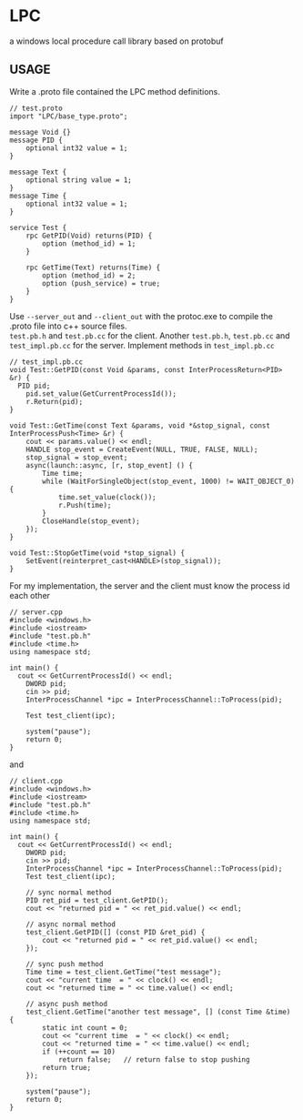 LPC
===

a windows local procedure call library based on protobuf

USAGE
---

Write a .proto file contained the LPC method definitions.

    // test.proto
    import "LPC/base_type.proto";

  	message Void {}
  	message PID {
  		optional int32 value = 1;
  	}
  
  	message Text {
  		optional string value = 1;
  	}
  	message Time {
  		optional int32 value = 1;
  	}
  
  	service Test {
  		rpc GetPID(Void) returns(PID) { 
  			option (method_id) = 1;
  		}
  		
  		rpc GetTime(Text) returns(Time) { 
  			option (method_id) = 2;
  			option (push_service) = true;
  		}
  	}
  
Use `--server_out` and `--client_out` with the protoc.exe to compile the .proto file into c++ source files.  
`test.pb.h` and `test.pb.cc` for the client. Another `test.pb.h`, `test.pb.cc` and `test_impl.pb.cc` for the server.
Implement methods in `test_impl.pb.cc`

    // test_impl.pb.cc
    void Test::GetPID(const Void &params, const InterProcessReturn<PID> &r) {
      PID pid;
    	pid.set_value(GetCurrentProcessId());
    	r.Return(pid);
    }
    
    void Test::GetTime(const Text &params, void *&stop_signal, const InterProcessPush<Time> &r) {
    	cout << params.value() << endl;
    	HANDLE stop_event = CreateEvent(NULL, TRUE, FALSE, NULL);
    	stop_signal = stop_event;
    	async(launch::async, [r, stop_event] () {
    		Time time;
    		while (WaitForSingleObject(stop_event, 1000) != WAIT_OBJECT_0) {
    			time.set_value(clock());
    			r.Push(time);
    		}
    		CloseHandle(stop_event);
    	});
    }
    
    void Test::StopGetTime(void *stop_signal) {
    	SetEvent(reinterpret_cast<HANDLE>(stop_signal));
    }
    
For my implementation, the server and the client must know the process id each other

    // server.cpp
    #include <windows.h>
    #include <iostream>
    #include "test.pb.h"
    #include <time.h>
    using namespace std;
    
    int main() {
      cout << GetCurrentProcessId() << endl;
    	DWORD pid;
    	cin >> pid;
    	InterProcessChannel *ipc = InterProcessChannel::ToProcess(pid);
    
    	Test test_client(ipc);
    
    	system("pause");
    	return 0;
    }

and

    // client.cpp
    #include <windows.h>
    #include <iostream>
    #include "test.pb.h"
    #include <time.h>
    using namespace std;
    
    int main() {
      cout << GetCurrentProcessId() << endl;
    	DWORD pid;
    	cin >> pid;
    	InterProcessChannel *ipc = InterProcessChannel::ToProcess(pid);
    	Test test_client(ipc);
    
    	// sync normal method
    	PID ret_pid = test_client.GetPID();
    	cout << "returned pid = " << ret_pid.value() << endl;
    
    	// async normal method
    	test_client.GetPID([] (const PID &ret_pid) {
    		cout << "returned pid = " << ret_pid.value() << endl;
    	});
    
    	// sync push method
    	Time time = test_client.GetTime("test message");
    	cout << "current time  = " << clock() << endl;
    	cout << "returned time = " << time.value() << endl;
    
    	// async push method
    	test_client.GetTime("another test message", [] (const Time &time) {
    		static int count = 0;
    		cout << "current time  = " << clock() << endl;
    		cout << "returned time = " << time.value() << endl;
    		if (++count == 10)
    			return false;	// return false to stop pushing
    		return true;
    	});
    
    	system("pause");
    	return 0;
    }
